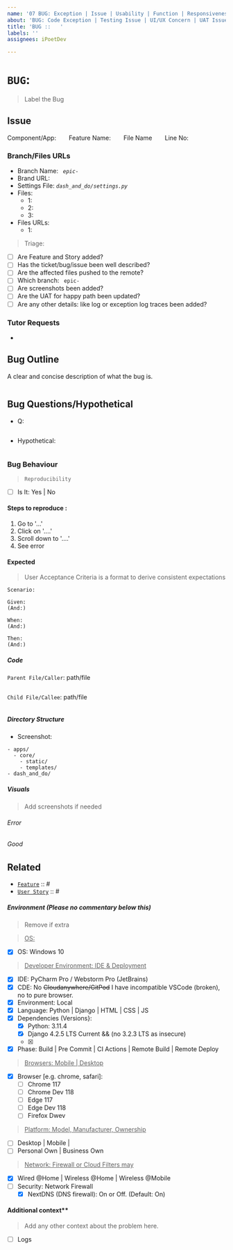 ```yaml
---
name: '07 BUG: Exception | Issue | Usability | Function | Responsiveness'
about: 'BUG: Code Exception | Testing Issue | UI/UX Concern | UAT Issue'
title: 'BUG ::   '
labels: ''
assignees: iPoetDev

---
```


# **`BUG`**:

> Label the Bug

## Issue
Component/App: _`   `_
Feature Name: _`   `_ 
File Name _`   `_ 
Line No: _`   `_

### Branch/Files URLs

- Branch Name: _`  epic-  `_
- Brand URL: 
- Settings File: _`dash_and_do/settings.py`_
- Files:
  - 1: `  `
  - 2: `  `
  - 3: `  `
- Files URLs: 
  - 1: 

> Triage:

- [ ] Are Feature and Story added?
- [ ] Has the ticket/bug/issue been well described?
- [ ] Are the affected files pushed to the remote? 
- [ ] Which branch: `  epic- ` 
- [ ] Are screenshots been added?
- [ ] Are the UAT for happy path been updated?
- [ ] Are any other details: like log or exception log traces been added?

### Tutor Requests

- 

## Bug Outline

A clear and concise description of what the bug is.

```

```

## Bug Questions/Hypothetical

- Q: 

```text

```

- Hypothetical: 

```text

```

### Bug Behaviour

> `Reproducibility`

-   [ ] Is It: Yes | No

#### Steps to reproduce :

1. Go to '...'
2. Click on '....'
3. Scroll down to '....'
4. See error

#### Expected

> User Acceptance Criteria is a format to derive consistent expectations

```
Scenario:

Given:
(And:)

When:
(And:)

Then:
(And:)
```

##### Code

`Parent File/Caller`: path/file
```python

```
`Child File/Callee`: path/file
```python

```

##### Directory Structure

- Screenshot:


```
- apps/
  - core/ 
    - static/
    - templates/
- dash_and_do/
```
##### Visuals

> Add screenshots if needed

###### Error



###### Good



## Related

-   [`Feature`]() ::  #
-   [`User Story`]() ::  #

##### Environment (Please no commentary below this)
> Remove if extra

> <ins>OS:</ins>

- [x] OS: Windows 10

> <ins>Developer Environment: IDE & Deployment

-   [x] IDE: PyCharm Pro / Webstorm Pro (JetBrains)
-   [x] CDE: No ~~Cloudanywhere/GitPod~~ I have incompatible VSCode (broken), no to pure browser.
-   [x] Environment: Local 
-   [x] Language: Python | Django | HTML | CSS | JS
-   [x] Dependencies (Versions}:
    - [x] Python: 3.11.4
    - [x] Django 4.2.5 LTS Current  && (no 3.2.3 LTS as insecure)
    - [x]
-   [x] Phase: Build | Pre Commit | CI Actions | Remote Build | Remote Deploy

> <ins>Browsers: Mobile | Desktop

-   [x] Browser [e.g. chrome, safari]: 
    - [ ] Chrome 117
    - [ ] Chrome Dev 118
    - [ ] Edge 117
    - [ ] Edge Dev 118
    - [ ] Firefox Dwev

> <ins>Platform: Model, Manufacturer, Ownership

-   [ ] Desktop | Mobile |
-   [ ] Personal Own | Business Own

> <ins>Network: Firewall or Cloud Filters may

-   [x] Wired @Home | Wireless @Home | Wireless @Mobile
-   [ ] Security: Network Firewall 
    - [x] NextDNS (DNS firewall): On or Off. (Default: On)

#### Additional context\*\*

> Add any other context about the problem here.
- [ ] Logs
